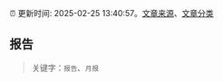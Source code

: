 :alarm_clock: 更新时间: 2025-02-25 13:40:57。[文章来源](/README.md)、[文章分类](/TAGS.md)

## 报告


> 关键字：`报告`、`月报`




